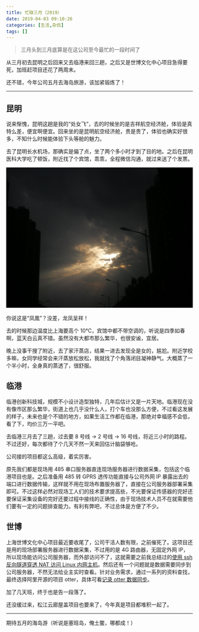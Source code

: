 ```yaml
---
title: 忙碌三月（2019）
date: 2019-04-03 09:10:26
categories: [生活,杂侃]
tags: []
---
```


> 三月头到三月底算是在这公司至今最忙的一段时间了


从三月初去昆明之后回来又去临港来回三趟，之后又是世博文化中心项目急得要死，加班赶项目还花了两周末。

还不错，今年公司五月去海岛旅游，该加紧锻炼了！

---

## 昆明
说来惭愧，昆明这趟是我的“处女飞”，去的时候坐的是吉祥航空经济舱，体验是真特么差，便宜啊便宜。回来坐的是昆明航空经济舱，贵是贵了，体验也确实好很多，不知什么时候能体验下头等舱的魅力。

去了昆明长水机场，那确实是偏了点，坐了两个多小时才到了目的地。之后在昆明医科大学吃了顿饭，附近找了个宾馆，乖乖，全程微信沟通，就过来送了个发票。

![昆明路上拍摄的黄金龙头](https://raw.githubusercontent.com/Folgerjun/materials/master/blog/img/dragon.jpg)

你说这是“凤凰”？没差，龙凤呈祥！

去的时候那边温度比上海要高个 10℃，宾馆中都不带空调的，听说是四季如春啊，蓝天白云真不错。虽然没有大都市那么繁华，也很安谧，宜居。

晚上没事干搜了附近，去了家汗蒸店，结果一进去发现全是女的，尴尬。附近学校多嘛，女同学经常会来汗蒸放松放松，我就找了个角落闭目凝神静气。大概蒸了一个半小时，全身真的蒸透了，很舒服。

## 临港
临港创新科技城，规模不小设计造型独特，几年后估计又是一片天地。临港现在没有像市区那么繁华，街道上也几乎没什么人，打个车也没那么方便，不过看这发展的样子，未来也是个不错的地方，如果生活工作都在临港，那绝对幸福感不会低，看了下，均价三万一平吧。

去临港三月去了三趟，过去要 8 号线 -> 2 号线 -> 16 号线，将近三小时的路程。不过还好，每次都待了个几天不然一天来回估计脑袋够呛。

公司接的项目都这么高级，着实厉害。

原先我们都是现场用 485 串口服务器直连现场服务器进行数据采集，包括这个临港项目也是。之后准备用 485 转 GPRS 透传功能直接与公司外网 IP 暴露出去的端口进行数据传输，这样就不用在现场布置服务器了，直接在公司服务器部署采集即可。不过这样必然对现场工人们的技术要求提高些，不光要保证传感器的完好还要保证采集设备的完好还要过程中接线的正确性，由于现场技术人员不在就需要他们要有一定的问题排查能力。有利有弊吧，不过总体是方便了不少。

## 世博
上海世博文化中心项目最近要收尾了，公司干活人数有限，之前催死了。这项目还是用的现场部署服务器进行数据采集，不过用的是 4G 路由器，无固定外网 IP，所以现场能访问公司服务器，而外部访问不了，这就需要之前我总结过的[使用 ssh 反向隧道穿透 NAT 访问 Linux 内网主机](http://putop.top/2018/11/03/ssh-nat-ubuntu/)。然后还有一个问题就是数据需要同步到公司服务器，不然无法给业主实时查看。针对业务需求，通过一系列的资料查找，最终选择阿里开源的项目 otter，具体可看[记录 otter 数据同步](https://blog.csdn.net/ffj0721/article/details/88836302)。

加了几天班，终于也是告一段落了。

还没缓过来，松江云廊屋盖项目也要来了，今年真是项目都堆积一起了。

---

期待五月的海岛游（听说是塞班岛，俺土鳖，哪都成！）

